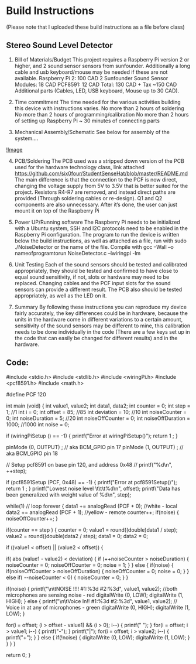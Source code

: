 # Build Instructions
(Please note that I uploaded these build instructions as a file before class)

## Stereo Sound Level Detector

1.	Bill of Materials/Budget
This project requires a Raspberry Pi version 2 or higher, and 2 sound sensor sensors from sunfounder. Additionally a long cable and usb keyboard/mouse may be needed if these are not available.
Raspberry Pi 2: 100 CAD
2 Sunfounder Sound Sensor Modules: 18 CAD
PCF8591: 12 CAD
Total: 130 CAD + Tax ~150 CAD
Additional parts (Cables, LED, USB keyboard, Mouse up to 30 CAD).

2.	Time commitment
The time needed for the various activities building this device with instructions varies.
No more than 2 hours of soldering
No more than 2 hours of programming/calibration
No more than 2 hours of setting up Raspberry Pi
~ 30 minutes of connecting parts

3.	Mechanical Assembly/Schematic
See below for assembly of the system….

[!Image](https://raw.githubusercontent.com/SlavaPere/SensorEffector/master/assembly.png)

4.	PCB/Soldering
The PCB used was a stripped down version of the PCB used for the hardware technology class, link attached https://github.com/six0four/StudentSenseHat/blob/master/README.md
The main difference is that the connection to the PCF is now direct, changing the voltage supply from 5V to 3.5V that is better suited for the project. Resistors R4-R7 are removed, and instead direct paths are provided (Through soldering cables or re-design). Q1 and Q2 components are also unnecessary.
After it’s done, the user can just mount it on top of the Raspberry Pi

5.	Power UP/Running software
The Raspberry Pi needs to be initialized with a Ubuntu system, SSH and I2C protocols need to be enabled in the Raspberry Pi configuration. 
The program to run the device is written below the build instructions, as well as attached as a file, run with sudo ./NoiseDetector or the name of the file. Compile with gcc –Wall –o nameofprogramtorun NoiseDetector.c –lwiringpi -lm

6.	Unit Testing
Each of the sound sensors should be tested and calibrated appropriately, they should be tested and confirmed to have close to equal sound sensitivity, if not, slots or hardware may need to be replaced. Changing cables and the PCF input slots for the sound sensors can provide a different result.
The PCB also should be tested appropriately, as well as the LED on it.

7.	Summary
By following these instructions you can reproduce my device fairly accurately, the key differences could be in hardware, because the units in the hardware come in different variations to a certain amount, sensitivity of the sound sensors may be different to mine, this calibration needs to be done individually in the code (There are a few keys set up in the code that can easily be changed for different results) and in the hardware.





## Code:

#include <stdio.h>
#include <stdlib.h>
#include <wiringPi.h>
#include <pcf8591.h>
#include <math.h>

#define PCF       120

int main (void)
{
int value1, value2;
int data1, data2;
int counter = 0;
int step = 1; //1
int i = 0;
int offset = 85;  //85
int deviation = 10; //10
int noiseCounter = 0;
int noiseDuration = 5; //20
int noiseOffCounter = 0;
int noiseOffDuration = 1000; //1000
int noise = 0;

if (wiringPiSetup () == -1) {
printf("Error at wiringPiSetup()");
    return 1 ;
}
 
pinMode (0, OUTPUT) ;         // aka BCM_GPIO pin 17
pinMode (1, OUTPUT) ; // aka BCM_GPIO pin 18
 

// Setup pcf8591 on base pin 120, and address 0x48
// printf("%d\n", ++step);

if (pcf8591Setup (PCF, 0x48) == -1) {
printf("Error at pcf8591Setup()");
    return 1 ;
}
       printf("Lowest noise level \t\t\t%d\n", offset);
       printf("Data has been generalized with weight value of %d\n", step);

while(1) // loop forever
{
data1 += analogRead  (PCF + 0); //white - local
data2 += analogRead  (PCF + 1); //yellow - remote
counter++;
if(noise) {
noiseOffCounter++;
}

if(counter == step ) {
counter = 0;
value1 = round((double)data1 / step);
value2 = round((double)data2 / step);
data1 = 0;
data2 = 0;

if ((value1 < offset) || (value2 < offset)) {

if( abs (value1 - value2) < deviation)  {
if (++noiseCounter > noiseDuration) {
noiseCounter = 0;
noiseOffCounter = 0;
noise = 1;
}
}
else  {
if(noise) {
if(noiseOffCounter > noiseOffDuration) {
noiseOffCounter = 0;
noise = 0; 
}
}
else if( --noiseCounter < 0)  {
noiseCounter = 0;
}
}

if(noise) {
printf("\n\tNOISE !!!!  #1:%3d #2:%3d", value1, value2);
//both microphones are sensing noise - red 
digitalWrite (0, LOW);
digitalWrite (1, HIGH);
}
else {
printf("\n\tVoice In!!  #1:%3d #2:%3d", value1, value2);
// Voice in at any of microphones - green
digitalWrite (0, HIGH);
digitalWrite (1, LOW);
}

for(i = offset; (i > offset - value1) && (i > 0); i--) {
printf(" ");
}
for(i = offset; i > value1; i--) {
printf("-");
}
printf("|");
for(i = offset; i > value2; i--) {
printf("+");
}
}
else  {
if(!noise) {
digitalWrite (0, LOW);
digitalWrite (1, LOW);
}
}
}
}

return 0;
}

